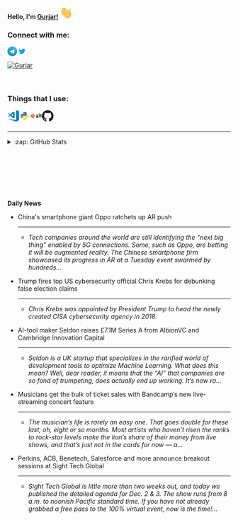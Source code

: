 #### Hello, I'm [Gurjar!](https://GurjarKing.github.io) <img src="https://raw.githubusercontent.com/ABSphreak/ABSphreak/master/gifs/Hi.gif" width="30px"></h2>


### Connect with me:

[<img align="left" alt="Gurjar | Telegram" width="22px" src="https://raw.githubusercontent.com/github/explore/80688e429a7d4ef2fca1e82350fe8e3517d3494d/topics/telegram/telegram.png" />][Telegram]
[<img align="left" alt="Gurjar | Twitter" width="22px" src="https://raw.githubusercontent.com/github/explore/80688e429a7d4ef2fca1e82350fe8e3517d3494d/topics/twitter/twitter.png" />][Twitter]
<br >
<br >
<a href="https://github.com/GurjarKing"><img src="https://komarev.com/ghpvc/?username=GurjarKing" alt="Gurjar" /></a> <br />
<br />
<br />
<!-- <br >

![](https://visitor-badge.glitch.me/badge?page_id=GurjarKing)

<br /> -->

### Things that I use:

[<img align="left" alt="Visual Studio Code" width="26px" src="https://raw.githubusercontent.com/github/explore/80688e429a7d4ef2fca1e82350fe8e3517d3494d/topics/visual-studio-code/visual-studio-code.png" />][VSCode]
[<img align="left" alt="Python" width="26px" src="https://raw.githubusercontent.com/github/explore/80688e429a7d4ef2fca1e82350fe8e3517d3494d/topics/python/python.png" />][Python]
[<img align="left" alt="Git" width="26px" src="https://raw.githubusercontent.com/github/explore/80688e429a7d4ef2fca1e82350fe8e3517d3494d/topics/git/git.png" />][Git]
[<img align="left" alt="GitHub" width="26px" src="https://raw.githubusercontent.com/github/explore/78df643247d429f6cc873026c0622819ad797942/topics/github/github.png" />][Github]

<br />
<br />

---
<details>
  <summary>:zap: GitHub Stats</summary>

<img align="left" alt="Gurjar's Github Stats" src="https://github-readme-stats.vercel.app/api?username=GurjarKing&show_icons=true&hide_border=true&count_private=true&include_all_commit=true&theme=algolia" />

</details>

<!-- ### 🔔 My latest tweet
<a href="https://twitter.com/Gurjar_King43" target="_blank">
	<img src="https://github.com/GurjarKing/GurjarKing/raw/master/tweet.png" width="70%" align="center" alt="Click to view on Twitter" title="My latest tweet, as an image"/>
</a> -->
<br>

<pre>

</pre>

<!-- **Quote of the hour:**

{qoth}

~ {qoth_author}
<pre>

</pre> -->
<br>
<pre>


</pre>
<strong>Daily News</strong>
  
  - China's smartphone giant Oppo ratchets up AR push
     <hr/>
     
      - *Tech companies around the world are still identifying the “next big thing” enabled by 5G connections. Some, such as Oppo, are betting it will be augmented reality. The Chinese smartphone firm showcased its progress in AR at a Tuesday event swarmed by hundreds…*
     
  - Trump fires top US cybersecurity official Chris Krebs for debunking false election claims
      <hr/>
      
      - *Chris Krebs was appointed by President Trump to head the newly created CISA cybersecurity agency in 2018.*
      
  - AI-tool maker Seldon raises £7.1M Series A from AlbionVC and Cambridge Innovation Capital
      <hr/>
      
      - *Seldon is a UK startup that specializes in the rarified world of development tools to optimize Machine Learning. What does this mean? Well, dear reader, it means that the “AI” that companies are so fond of trumpeting, does actually end up working. It’s now ra…*
      
  - Musicians get the bulk of ticket sales with Bandcamp’s new live-streaming concert feature
      <hr/>
      
      - *The musician’s life is rarely an easy one. That goes double for these last, oh, eight or so months. Most artists who haven’t risen the ranks to rock-star levels make the lion’s share of their money from live shows, and that’s just not in the cards for now — a…*
       
  - Perkins, ACB, Benetech, Salesforce and more announce breakout sessions at Sight Tech Global
      <hr/>
       
       - *Sight Tech Global is little more than two weeks out, and today we published the detailed agenda for Dec. 2 & 3. The show runs from 8 a.m. to noonish Pacific standard time. If you have not already grabbed a free pass to the 100% virtual event, now is the time!…*
      

<br />

[VSCode]: https://code.visualstudio.com/
[Python]: https://www.python.org/
[Git]: https://git-scm.com/
[Github]: https://github.com/
[Telegram]: https://t.me/Gurjar_King/
[Twitter]: https://twitter.com/Gurjar_King43/
